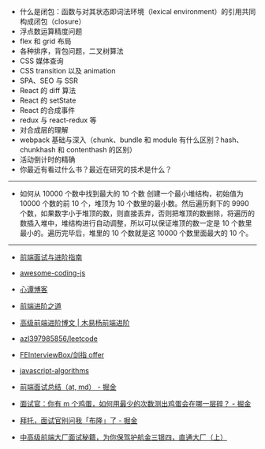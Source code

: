 - 什么是闭包：函数与对其状态即词法环境（lexical environment）的引用共同构成闭包（closure）
- 浮点数运算精度问题
- flex 和 grid 布局
- 各种排序，背包问题，二叉树算法
- CSS 媒体查询
- CSS transition 以及 animation
- SPA、SEO 与 SSR
- React 的 diff 算法
- React 的 setState
- React 的合成事件
- redux 与 react-redux 等
- 对合成层的理解
- webpack 基础与深入（chunk、bundle 和 module 有什么区别？hash、chunkhash 和 contenthash 的区别）
- 活动倒计时的精确
- 你最近有看过什么书？最近在研究的技术是什么？

---

- 如何从 10000 个数中找到最大的 10 个数
  创建一个最小堆结构，初始值为 10000 个数的前 10 个，堆顶为 10 个数里的最小数。然后遍历剩下的 9990 个数，如果数字小于堆顶的数，则直接丢弃，否则把堆顶的数删除，将遍历的数插入堆中，堆结构进行自动调整，所以可以保证堆顶的数一定是 10 个数里最小的。遍历完毕后，堆里的 10 个数就是这 10000 个数里面最大的 10 个。

---

* [前端面试与进阶指南](https://www.cxymsg.com/)
* [awesome-coding-js](http://www.conardli.top/docs/)
* [心谭博客](https://xin-tan.com/)
* [前端进阶之道](https://yuchengkai.cn/home/)
* [高级前端进阶博文 | 木易杨前端进阶](https://muyiy.cn/blog/)

* [azl397985856/leetcode](https://github.com/azl397985856/leetcode)
* [FEInterviewBox/剑指 offer](https://github.com/14glwu/FEInterviewBox/tree/master/%E5%89%91%E6%8C%87offer)
* [javascript-algorithms](https://github.com/trekhleb/javascript-algorithms/blob/master/README.zh-CN.md)

* [前端面试总结（at, md） - 掘金](https://juejin.im/post/5a3134bf6fb9a0452405d507)
* [面试官：你有 m 个鸡蛋，如何用最少的次数测出鸡蛋会在哪一层碎？ - 掘金](https://juejin.im/post/5d9ede57518825358b221349)
* [拜托，面试官别问我「布隆」了 - 掘金](https://juejin.im/post/5c959ff8e51d45509e2ccf84)
* [中高级前端大厂面试秘籍，为你保驾护航金三银四，直通大厂（上）](https://juejin.im/post/5c64d15d6fb9a049d37f9c20)
